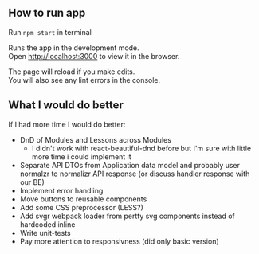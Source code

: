 ## How to run app

Run `npm start` in terminal

Runs the app in the development mode.<br>
Open [http://localhost:3000](http://localhost:3000) to view it in the browser.

The page will reload if you make edits.<br>
You will also see any lint errors in the console.

## What I would do better
If I had more time I would do better:

* DnD of Modules and Lessons across Modules
    - I didn't work with react-beautiful-dnd before but I'm sure with little more time i could implement it 
* Separate API DTOs from Application data model and probably user normalzr to normalizr API response  (or discuss handler response with our BE)
* Implement error handling
* Move buttons to reusable components
* Add some CSS preprocessor (LESS?)
* Add svgr webpack loader from pertty svg components instead of hardcoded inline
* Write unit-tests
* Pay more attention to responsivness (did only basic version)
